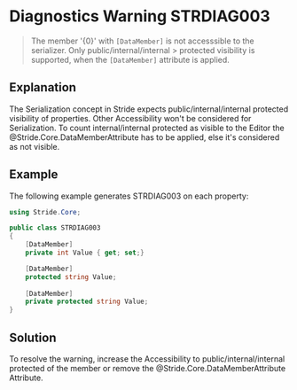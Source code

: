 # Diagnostics Warning STRDIAG003

> The member '{0}' with `[DataMember]` is not accesssible to the serializer. Only public/internal/internal > protected visibility is supported, when the `[DataMember]` attribute is applied.

## Explanation

The Serialization concept in Stride expects public/internal/internal protected visibility of properties.
Other Accessibility won't be considered for Serialization.
To count internal/internal protected as visible to the Editor the @Stride.Core.DataMemberAttribute has to be applied, else it's considered as not visible.

## Example

The following example generates STRDIAG003 on each property:

```csharp
using Stride.Core;

public class STRDIAG003
{
    [DataMember]
    private int Value { get; set;}

    [DataMember]
    protected string Value;
    
    [DataMember]
    private protected string Value;
}
```

## Solution

To resolve the warning, increase the Accessibility to public/internal/internal protected of the member or remove the @Stride.Core.DataMemberAttribute Attribute.
